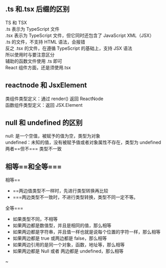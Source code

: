 ## .ts 和.tsx 后缀的区别

TS 和 TSX  
.ts 表示为 TypeScript 文件  
.tsx 表示为 TypeScript 文件，但它同时还包含了 JavaScript XML（JSX）  
.ts 的文件，不支持 HTML 语法，会报错  
反之 .tsx 的文件，在遵循 TypeScript 的基础上，支持 JSX 语法  
所以使用时与要注意区分  
辅助的函数文件使用 .ts 即可  
React 组件方面，还是须使用.tsx

## reactnode 和 JsxElement

类组件类型定义：通过 render() 返回 ReactNode  
函数组件类型定义：返回 JSX.Element

## null 和 undefined 的区别

null: 是一个空值，被赋予的值为空，类型为对象  
undefined：未知的值，没有被赋予值或者对象属性不存在，类型为 undefined  
两者==但不=== 类型不一致

## 相等==和全等===

相等==

-   ==两边值类型不一样时，先进行类型转换再比较
-   ===两边类型不一致时，不进行类型转换，类型不同一定不等。

全等===

-   如果类型不同，不相等
-   如果两边都是数值型，并且是相同的值，那么相等
-   如果两边都是字符串，并且值一样也就是说每个位置的字符一样，那么相等
-   如果两边都是 true 或两边都是 false，那么相等
-   如果两边引用的是同一个对象，函数，地址等，那么相等
-   如果两边都是 Null 或者 两边都是 undefined，那么相等


~